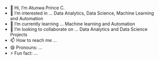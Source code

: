 - 👋 Hi, I’m Atunwa Prince C.
- 👀 I’m interested in ... Data Analytics, Data Science, Machine Learning and Automation
- 🌱 I’m currently learning ... Machine learning and Automation
- 💞️ I’m looking to collaborate on ... Data Analytics and Data Science Projects
- 📫 How to reach me ...
- 😄 Pronouns: ...
- ⚡ Fun fact: ...

<!---
prinzm362/prinzm362 is a ✨ special ✨ repository because its `README.md` (this file) appears on your GitHub profile.
You can click the Preview link to take a look at your changes.
--->
